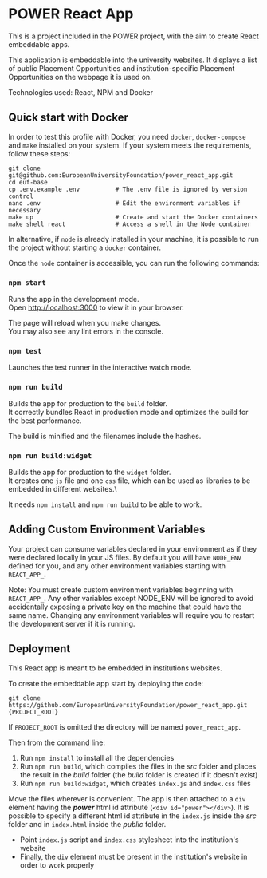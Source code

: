 # POWER React App

This is a project included in the POWER project, with the aim to create React embeddable apps.

This application is embeddable into the university websites. 
It displays a list of public Placement Opportunities and institution-specific Placement Opportunities on the webpage it is used on.

Technologies used: React, NPM and Docker

## Quick start with Docker

In order to test this profile with Docker, you need `docker`, `docker-compose` and `make` installed on your system. If your system meets the requirements, follow these steps:

    git clone git@github.com:EuropeanUniversityFoundation/power_react_app.git
    cd euf-base
    cp .env.example .env          # The .env file is ignored by version control
    nano .env                     # Edit the environment variables if necessary
    make up                       # Create and start the Docker containers
    make shell react              # Access a shell in the Node container

In alternative, if `node` is already installed in your machine, it is possible to run the project without starting a `docker` container.

Once the `node` container is accessible, you can run the following commands:

### `npm start`

Runs the app in the development mode.\
Open [http://localhost:3000](http://localhost:3000) to view it in your browser.

The page will reload when you make changes.\
You may also see any lint errors in the console.

### `npm test`

Launches the test runner in the interactive watch mode.

### `npm run build`

Builds the app for production to the `build` folder.\
It correctly bundles React in production mode and optimizes the build for the best performance.

The build is minified and the filenames include the hashes.

### `npm run build:widget`

Builds the app for production to the `widget` folder.\
It creates one `js` file and one `css` file, which can be used as libraries to be embedded in different websites.\

It needs `npm install` and `npm run build` to be able to work.

## Adding Custom Environment Variables

Your project can consume variables declared in your environment as if they were declared locally in your JS files. By default you will have `NODE_ENV` defined for you, and any other environment variables starting with `REACT_APP_`.

Note: You must create custom environment variables beginning with `REACT_APP_`. Any other variables except NODE_ENV will be ignored to avoid accidentally exposing a private key on the machine that could have the same name. Changing any environment variables will require you to restart the development server if it is running.

## Deployment

This React app is meant to be embedded in institutions websites.

To create the embeddable app start by deploying the code:

    git clone https://github.com/EuropeanUniversityFoundation/power_react_app.git {PROJECT_ROOT}
    
If `PROJECT_ROOT` is omitted the directory will be named `power_react_app`.

Then from the command line:
1. Run `npm install` to install all the dependencies
2. Run `npm run build`, which compiles the files in the *src* folder and places the result in the *build* folder (the *build* folder is created if it doesn't exist)
3. Run `npm run build:widget`, which creates `index.js` and `index.css` files

Move the files wherever is convenient. The app is then attached to a `div` element having the ***power*** html id attribute (`<div id="power"></div>`). It is possible to specify a different html id attribute in the `index.js` inside the *src* folder and in `index.html` inside the *public* folder.
- Point `index.js` script and `index.css` stylesheet into the institution's website 
- Finally, the `div` element must be present in the institution's website in order to work properly
